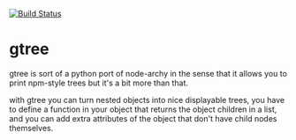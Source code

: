 [![Build Status](https://travis-ci.org/nullp0tr/gtree.svg?branch=master)](https://travis-ci.org/nullp0tr/gtree)
# gtree
gtree is sort of a python port of node-archy in the sense that it allows you to print npm-style trees but it's a bit more than that.

with gtree you can turn nested objects into nice displayable trees, you have to define a function in your object that returns the object children in a list, and you can add extra attributes of the object that don't have child nodes themselves.
